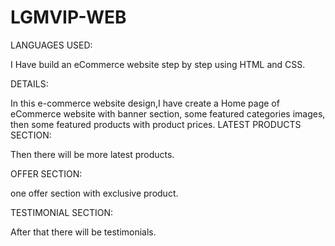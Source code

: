# LGMVIP-WEB

LANGUAGES USED:

 I Have build an eCommerce website step by step using HTML and CSS. 
 
 DETAILS:
 
 In this e-commerce website design,I have create a Home page of eCommerce website with banner section, some featured categories images, then some featured products with product prices.
 LATEST PRODUCTS SECTION:
 
 Then there will be more latest products.
 
 OFFER SECTION:
 
 one offer section with exclusive product. 
 
 TESTIMONIAL SECTION:
 
 After that there will be testimonials.
